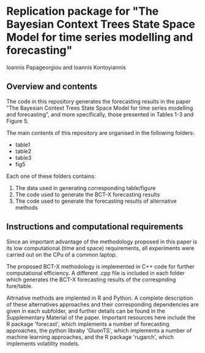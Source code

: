 # Replication package for "The Bayesian Context Trees State Space Model for time series modelling and forecasting"

Ioannis Papageorgiou and Ioannis Kontoyiannis

## Overview and contents

The code in this repository generates the forecasting results in the paper "The Bayesian Context Trees State Space Model for time series modelling and forecasting", and more specifically, those presented in Tables 1-3 and Figure 5.

The main contents of this repository are organised in the following folders:

* table1
* table2
* table3
* fig5

Each one of these folders contains: 

1) The data used in generating corresponding table/figure
2) The code used to generate the BCT-X forecasting results
3) The code used to generate the forecasting results of alternative methods

## Instructions and computational requirements

Since an important advantage of the methodology proposed in this paper is its low computational (time and space) requirements, all experiments were carried out on the CPu of a common laptop.

The proposed BCT-X methodology is implemented in C++ code for further computational efficiency. A different .cpp file is included in each folder which generates the BCT-X forecasting results of the correspnding fure/table.

Altrnative methods are implented in R and Python. A complete description of these alternatives approaches and their corresponding dependencies are given in each subfolder, and further details can be found in the Supplementary Material of the paper. Important resources here include the R package 'forecast', which implements a number of forecasting approaches, the python libraby 'GluonTS', which implements a number of machine learning approaches, and the R package 'rugarch', which implements volatility models.

